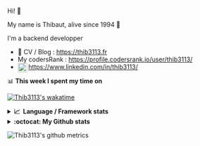 Hi! 👋

My name is Thibaut, alive since 1994 🍷

I'm a backend developper

-   📝 CV / Blog : https://thib3113.fr
-   My codersRank : https://profile.codersrank.io/user/thib3113/
-   <a href="https://www.linkedin.com/in/thib3113/"><img align="left" alt="Thib3113's Linkedin" width="21px" src="https://raw.githubusercontent.com/peterthehan/peterthehan/master/assets/linkedin.svg" /></a> https://www.linkedin.com/in/thib3113/

📊 **This week I spent my time on**

[![Thib3113's wakatime](https://github-readme-stats.vercel.app/api/wakatime?username=thib3113&layout=default&theme=dracula&langs_count=6&hide_title=true&hide_border=true)](https://wakatime.com/@thib3113)

<details>
  <summary><b>📈&nbsp;&nbsp;Language&nbsp;/&nbsp;Framework stats</b></summary>
  <br/>  
  <a href='https://profile.codersrank.io/user/thib3113/'>
  <img src='http://cr-skills-chart-widget.azurewebsites.net/api/api?username=thib3113&padding=30&skills=php,batchfile,javascript,less,mysql,reactjs,scss,shell,typescript,vue'>
  </a>
</details>

<details>
  <summary><b>:octocat: My Github stats</b></summary>
  <br/>  
  
  <img src="https://github-readme-stats.vercel.app/api?username=thib3113&theme=dracula&show_icons=true&" alt="Thib3113's GitHub stats" />

<!--START_SECTION:activity-->

1. 🎉 Merged PR [#191](https://github.com/thib3113/unifi-client/pull/191) in [thib3113/unifi-client](https://github.com/thib3113/unifi-client)
2. 🎉 Merged PR [#192](https://github.com/thib3113/unifi-client/pull/192) in [thib3113/unifi-client](https://github.com/thib3113/unifi-client)
3. 🗣 Commented on [#1694](https://github.com/TypeStrong/typedoc/issues/1694) in [TypeStrong/typedoc](https://github.com/TypeStrong/typedoc)
4. 🎉 Merged PR [#189](https://github.com/thib3113/unifi-client/pull/189) in [thib3113/unifi-client](https://github.com/thib3113/unifi-client)
5. 🎉 Merged PR [#28](https://github.com/thib3113/unifi-blockips-srv/pull/28) in [thib3113/unifi-blockips-srv](https://github.com/thib3113/unifi-blockips-srv)
 <!--END_SECTION:activity-->

</details>

![Thib3113's github metrics](https://gist.githubusercontent.com/thib3113/83a96e16f8bca103f1b0e376186c66ec/raw/github-metrics.svg)
